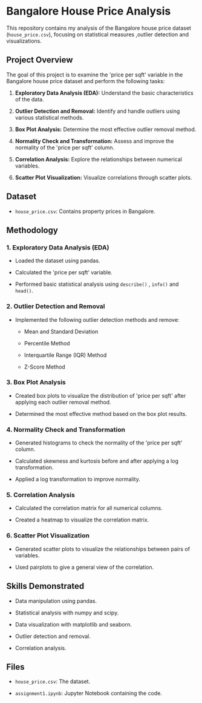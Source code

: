 # Bangalore House Price Analysis
This repository contains my analysis of the Bangalore house price dataset (`house_price.csv`), focusing on statistical measures ,outlier detection and visualizations.

## Project Overview
The goal of this project is to examine the 'price per sqft' variable in the Bangalore house price dataset and perform the following tasks:

1.  **Exploratory Data Analysis (EDA):** Understand the basic characteristics of the data.

2.  **Outlier Detection and Removal:** Identify and handle outliers using various statistical methods.

3.  **Box Plot Analysis:** Determine the most effective outlier removal method.

4.  **Normality Check and Transformation:** Assess and improve the normality of the 'price per sqft' column.

5.  **Correlation Analysis:** Explore the relationships between numerical variables.

6.  **Scatter Plot Visualization:** Visualize correlations through scatter plots.

## Dataset

* `house_price.csv`: Contains property prices in Bangalore.

## Methodology

### 1. Exploratory Data Analysis (EDA)

* Loaded the dataset using pandas.

* Calculated the 'price per sqft' variable.

* Performed basic statistical analysis using `describe()` , `info()` and `head()`.

### 2. Outlier Detection and Removal

* Implemented the following outlier detection methods and remove:
    
    * Mean and Standard Deviation
    
    * Percentile Method
    
    * Interquartile Range (IQR) Method
    
    * Z-Score Method
 
### 3. Box Plot Analysis

* Created box plots to visualize the distribution of 'price per sqft' after applying each outlier removal method.

* Determined the most effective method based on the box plot results.

### 4. Normality Check and Transformation

* Generated histograms to check the normality of the 'price per sqft' column.

* Calculated skewness and kurtosis before and after applying a log transformation.

* Applied a log transformation to improve normality.

### 5. Correlation Analysis

* Calculated the correlation matrix for all numerical columns.

* Created a heatmap to visualize the correlation matrix.

### 6. Scatter Plot Visualization

* Generated scatter plots to visualize the relationships between pairs of variables.

* Used pairplots to give a general view of the correlation.


## Skills Demonstrated

* Data manipulation using pandas.

* Statistical analysis with numpy and scipy.

* Data visualization with matplotlib and seaborn.

* Outlier detection and removal.

* Correlation analysis.


## Files

* `house_price.csv`: The dataset.

* `assignment1.ipynb`: Jupyter Notebook containing the code.




